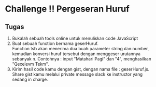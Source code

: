 # Challenge !! Pergeseran Huruf

## Tugas
1. Bukalah sebuah tools online untuk menuliskan code JavaScript
2. Buat sebuah function bernama geserHuruf. <br>
Function tsb akan menerima dua buah parameter string dan number, kemudian konversi huruf tersebut dengan menggeser urutannya sebanyak n.
Contohnya : input "Matahari Pagi" dan "4", menghasilkan "Qexelevm Tekm".
3. Kirim hasil code kamu dengan gist, dengan nama file : geserHuruf.js. Share gist kamu melalui private message slack ke instructor yang sedang in charge.
